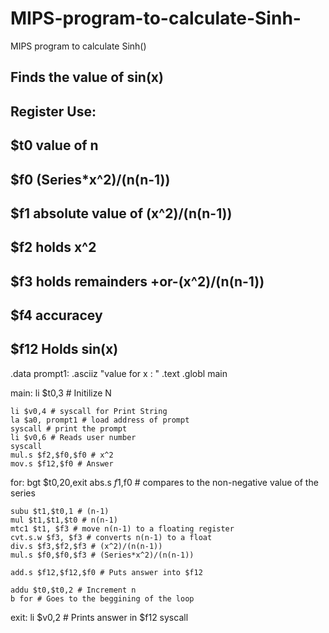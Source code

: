 # MIPS-program-to-calculate-Sinh-
MIPS program to calculate Sinh()

## Finds the value of sin(x) 
## Register Use: 
## $t0 value of n 
## $f0 (Series*x^2)/(n(n-1)) 
## $f1 absolute value of (x^2)/(n(n-1)) 
## $f2 holds x^2 
## $f3 holds remainders +or-(x^2)/(n(n-1)) 
## $f4 accuracey 
## $f12 Holds sin(x) 
.data 
prompt1: .asciiz "value for x : " 
.text 
.globl main 

main: 
	li $t0,3 # Initilize N 

	li $v0,4 # syscall for Print String 
	la $a0, prompt1 # load address of prompt 
	syscall # print the prompt 
	li $v0,6 # Reads user number 
	syscall 
	mul.s $f2,$f0,$f0 # x^2 
	mov.s $f12,$f0 # Answer 
for: 
	bgt $t0,20,exit
	abs.s $f1,$f0 # compares to the non-negative value of the series 

	subu $t1,$t0,1 # (n-1) 
	mul $t1,$t1,$t0 # n(n-1) 
	mtc1 $t1, $f3 # move n(n-1) to a floating register 
	cvt.s.w $f3, $f3 # converts n(n-1) to a float 
	div.s $f3,$f2,$f3 # (x^2)/(n(n-1)) 
	mul.s $f0,$f0,$f3 # (Series*x^2)/(n(n-1)) 
	
	add.s $f12,$f12,$f0 # Puts answer into $f12 

	addu $t0,$t0,2 # Increment n 
	b for # Goes to the beggining of the loop 
exit: 
	li $v0,2 # Prints answer in $f12 
	syscall 
 




